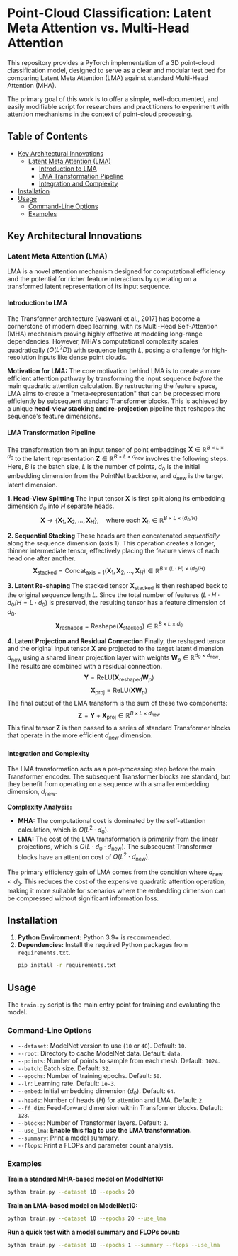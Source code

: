 # Point-Cloud Classification: Latent Meta Attention vs. Multi-Head Attention

This repository provides a PyTorch implementation of a 3D point-cloud classification model, designed to serve as a clear and modular test bed for comparing Latent Meta Attention (LMA) against standard Multi-Head Attention (MHA).

The primary goal of this work is to offer a simple, well-documented, and easily modifiable script for researchers and practitioners to experiment with attention mechanisms in the context of point-cloud processing.

## Table of Contents
*   [Key Architectural Innovations](#key-architectural-innovations)
    *   [Latent Meta Attention (LMA)](#latent-meta-attention-lma)
        *   [Introduction to LMA](#introduction-to-lma)
        *   [LMA Transformation Pipeline](#lma-transformation-pipeline)
        *   [Integration and Complexity](#integration-and-complexity)
*   [Installation](#installation)
*   [Usage](#usage)
    *   [Command-Line Options](#command-line-options)
    *   [Examples](#examples)

## Key Architectural Innovations

### Latent Meta Attention (LMA)

LMA is a novel attention mechanism designed for computational efficiency and the potential for richer feature interactions by operating on a transformed latent representation of its input sequence.

#### Introduction to LMA

The Transformer architecture [Vaswani et al., 2017] has become a cornerstone of modern deep learning, with its Multi-Head Self-Attention (MHA) mechanism proving highly effective at modeling long-range dependencies. However, MHA's computational complexity scales quadratically ($O(L^2 D)$) with sequence length $L$, posing a challenge for high-resolution inputs like dense point clouds.

**Motivation for LMA:**
The core motivation behind LMA is to create a more efficient attention pathway by transforming the input sequence *before* the main quadratic attention calculation. By restructuring the feature space, LMA aims to create a "meta-representation" that can be processed more efficiently by subsequent standard Transformer blocks. This is achieved by a unique **head-view stacking and re-projection** pipeline that reshapes the sequence's feature dimensions.

#### LMA Transformation Pipeline

The transformation from an input tensor of point embeddings $\mathbf{X} \in \mathbb{R}^{B \times L \times d_0}$ to the latent representation $\mathbf{Z} \in \mathbb{R}^{B \times L \times d_{\text{new}}}$ involves the following steps. Here, $B$ is the batch size, $L$ is the number of points, $d_0$ is the initial embedding dimension from the PointNet backbone, and $d_{\text{new}}$ is the target latent dimension.

**1. Head-View Splitting**
The input tensor $\mathbf{X}$ is first split along its embedding dimension $d_0$ into $H$ separate heads.
$$
\mathbf{X} \rightarrow \{\mathbf{X}_1, \mathbf{X}_2, \dots, \mathbf{X}_H\}, \quad \text{where each } \mathbf{X}_h \in \mathbb{R}^{B \times L \times (d_0/H)}
$$

**2. Sequential Stacking**
These heads are then concatenated *sequentially* along the sequence dimension (axis 1). This operation creates a longer, thinner intermediate tensor, effectively placing the feature views of each head one after another.
$$
\mathbf{X}_{\text{stacked}} = \text{Concat}_{\text{axis}=1}(\mathbf{X}_1, \mathbf{X}_2, \dots, \mathbf{X}_H) \in \mathbb{R}^{B \times (L \cdot H) \times (d_0/H)}
$$

**3. Latent Re-shaping**
The stacked tensor $\mathbf{X}_{\text{stacked}}$ is then reshaped back to the original sequence length $L$. Since the total number of features ($L \cdot H \cdot d_0/H = L \cdot d_0$) is preserved, the resulting tensor has a feature dimension of $d_0$.
$$
\mathbf{X}_{\text{reshaped}} = \text{Reshape}(\mathbf{X}_{\text{stacked}}) \in \mathbb{R}^{B \times L \times d_0}
$$

**4. Latent Projection and Residual Connection**
Finally, the reshaped tensor and the original input tensor $\mathbf{X}$ are projected to the target latent dimension $d_{\text{new}}$ using a shared linear projection layer with weights $\mathbf{W}_p \in \mathbb{R}^{d_0 \times d_{\text{new}}}$. The results are combined with a residual connection.
$$
\mathbf{Y} = \text{ReLU}(\mathbf{X}_{\text{reshaped}} \mathbf{W}_p)
$$
$$
\mathbf{X}_{\text{proj}} = \text{ReLU}(\mathbf{X} \mathbf{W}_p)
$$
The final output of the LMA transform is the sum of these two components:
$$
\mathbf{Z} = \mathbf{Y} + \mathbf{X}_{\text{proj}} \in \mathbb{R}^{B \times L \times d_{\text{new}}}
$$
This final tensor $\mathbf{Z}$ is then passed to a series of standard Transformer blocks that operate in the more efficient $d_{\text{new}}$ dimension.

#### Integration and Complexity

The LMA transformation acts as a pre-processing step before the main Transformer encoder. The subsequent Transformer blocks are standard, but they benefit from operating on a sequence with a smaller embedding dimension, $d_{\text{new}}$.

**Complexity Analysis:**
*   **MHA:** The computational cost is dominated by the self-attention calculation, which is $O(L^2 \cdot d_0)$.
*   **LMA:** The cost of the LMA transformation is primarily from the linear projections, which is $O(L \cdot d_0 \cdot d_{\text{new}})$. The subsequent Transformer blocks have an attention cost of $O(L^2 \cdot d_{\text{new}})$.

The primary efficiency gain of LMA comes from the condition where $d_{\text{new}} < d_0$. This reduces the cost of the expensive quadratic attention operation, making it more suitable for scenarios where the embedding dimension can be compressed without significant information loss.

## Installation

1.  **Python Environment:** Python 3.9+ is recommended.
2.  **Dependencies:** Install the required Python packages from `requirements.txt`.
    ```bash
    pip install -r requirements.txt
    ```

## Usage

The `train.py` script is the main entry point for training and evaluating the model.

### Command-Line Options

*   `--dataset`: ModelNet version to use (`10` or `40`). Default: `10`.
*   `--root`: Directory to cache ModelNet data. Default: `data`.
*   `--points`: Number of points to sample from each mesh. Default: `1024`.
*   `--batch`: Batch size. Default: `32`.
*   `--epochs`: Number of training epochs. Default: `50`.
*   `--lr`: Learning rate. Default: `1e-3`.
*   `--embed`: Initial embedding dimension ($d_0$). Default: `64`.
*   `--heads`: Number of heads ($H$) for attention and LMA. Default: `2`.
*   `--ff_dim`: Feed-forward dimension within Transformer blocks. Default: `128`.
*   `--blocks`: Number of Transformer layers. Default: `2`.
*   `--use_lma`: **Enable this flag to use the LMA transformation.**
*   `--summary`: Print a model summary.
*   `--flops`: Print a FLOPs and parameter count analysis.

### Examples

**Train a standard MHA-based model on ModelNet10:**
```bash
python train.py --dataset 10 --epochs 20
```

**Train an LMA-based model on ModelNet10:**
```bash
python train.py --dataset 10 --epochs 20 --use_lma
```

**Run a quick test with a model summary and FLOPs count:**
```bash
python train.py --dataset 10 --epochs 1 --summary --flops --use_lma
```